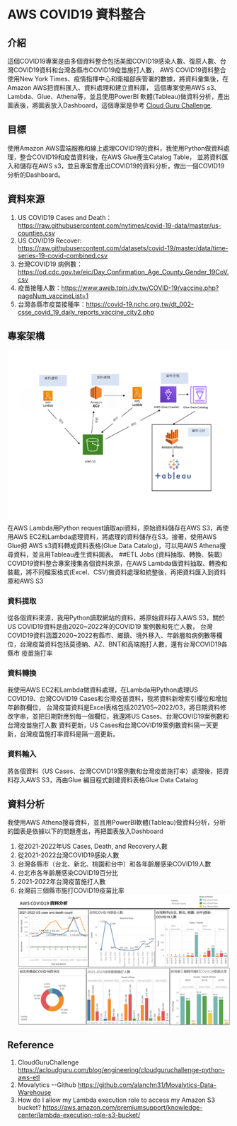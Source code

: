 # AWS COVID19 資料整合
## 介紹
這個COVID19專案是由多個資料整合包括美國COVID19感染人數、復原人數、台灣COVID19資料和台灣各縣市COVID19疫苗施打人數，
AWS COVID19資料整合使用New York Times、疫情指揮中心和衛福部疾管署的數據，將資料彙集後，在Amazon AWS把資料匯入、資料處理和建立資料庫，
這個專案使用AWS s3、Lambda、Glue、Athena等，並且使用PowerBI 軟體(Tableau)做資料分析，產出圖表後，將圖表放入Dashboard，這個專案是參考
[Cloud Guru Challenge](https://acloudguru.com/blog/engineering/cloudguruchallenge-python-aws-etl).

## 目標
使用Amazon AWS雲端服務和線上處理COVID19的資料，我使用Python做資料處理，整合COVID19和疫苗資料後，在AWS Glue產生Catalog Table，
並將資料匯入和儲存在AWS s3，並且專案會產出COVID19的資料分析，做出一個COVID19分析的Dashboard。

## 資料來源
1. US COVID19 Cases and Death：https://raw.githubusercontent.com/nytimes/covid-19-data/master/us-counties.csv
2. US COVID19 Recover: https://raw.githubusercontent.com/datasets/covid-19/master/data/time-series-19-covid-combined.csv
3. 台灣COVID19 病例數：https://od.cdc.gov.tw/eic/Day_Confirmation_Age_County_Gender_19CoV.csv
4. 疫苗接種人數：https://www.aweb.tpin.idv.tw/COVID-19/vaccine.php?pageNum_vaccineList=1
5. 台灣各縣市疫苗接種率：https://covid-19.nchc.org.tw/dt_002-csse_covid_19_daily_reports_vaccine_city2.php

## 專案架構
![DataEngineer_structure](image/DE_Structure.jpg)
在AWS Lambda用Python request讀取api資料，原始資料儲存在AWS S3，再使用AWS EC2和Lambda處理資料，將處理的資料儲存在S3。接著，使用AWS Glue把
AWS s3資料轉成資料表格(Glue Data Catalog)，可以用AWS Athena搜尋資料，並且用Tableau產生資料圖表。
##ETL Jobs (資料抽取、轉換、裝載)
COVID19資料整合專案搜集各個資料來源，在AWS Lambda做資料抽取、轉換和裝載，將不同檔案格式(Excel、CSV)做資料處理和統整後，再把資料匯入到資料庫和AWS S3
### 資料提取
從各個資料來源，我用Python讀取網站的資料，將原始資料存入AWS S3，關於US COVID19資料是由2020~2022年的COVID19 案例數和死亡人數，
台灣COVID19資料涵蓋2020~2022有縣市、鄉鎮、境外移入、年齡層和病例數等欄位，台灣疫苗資料包括莫德納、AZ、BNT和高端施打人數，還有台灣COVID19各縣市
疫苗施打率

### 資料轉換
我使用AWS EC2和Lambda做資料處理，在Lambda用Python處理US COVID19、台灣COVID19 Cases和台灣疫苗資料，我將資料新增索引欄位和增加年齡群欄位，
台灣疫苗資料是Excel表格包括2021/05~2022/03，將日期資料修改字串，並把日期對應到每一個欄位，我還將US Cases、台灣COVID19案例數和台灣疫苗施打人數
資料更新，US Cases和台灣COVID19案例數資料隔一天更新，台灣疫苗施打率資料是隔一週更新。

### 資料輸入
將各個資料（US Cases、台灣COVID19案例數和台灣疫苗施打率）處理後，把資料存入AWS S3，再由Glue 編目程式創建資料表格Glue Data Catalog

## 資料分析
我使用AWS Athena搜尋資料，並且用PowerBI軟體(Tableau)做資料分析，分析的圖表是依據以下的問題產出，再把圖表放入Dashboard
1. 從2021-2022年US Cases, Death, and Recovery人數
2. 從2021-2022台灣COVID19感染人數
3. 台灣各縣市（台北、新北、桃園和台中）和各年齡層感染COVID19人數
4. 台北市各年齡層感染COVID19百分比
5. 2021-2022年台灣疫苗施打人數
6. 台灣前三個縣市施打COVID19疫苗比率
![Dashboard](image/Dashboard1.png)
## Reference
1. CloudGuruChallenge
https://acloudguru.com/blog/engineering/cloudguruchallenge-python-aws-etl
2. Movalytics --Github
https://github.com/alanchn31/Movalytics-Data-Warehouse
3. How do I allow my Lambda execution role to access my Amazon S3 bucket?
https://aws.amazon.com/premiumsupport/knowledge-center/lambda-execution-role-s3-bucket/
